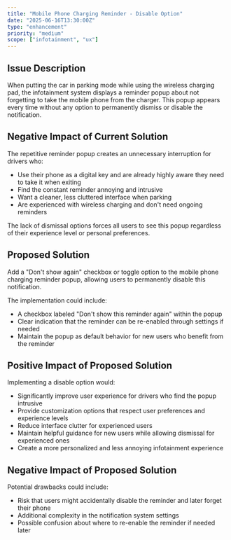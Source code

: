 ```yaml
---
title: "Mobile Phone Charging Reminder - Disable Option"
date: "2025-06-16T13:30:00Z"
type: "enhancement"
priority: "medium"
scope: ["infotainment", "ux"]
---
```


## Issue Description

When putting the car in parking mode while using the wireless charging pad, the infotainment system displays a reminder popup about not forgetting to take the mobile phone from the charger. This popup appears every time without any option to permanently dismiss or disable the notification.

## Negative Impact of Current Solution

The repetitive reminder popup creates an unnecessary interruption for drivers who:

- Use their phone as a digital key and are already highly aware they need to take it when exiting
- Find the constant reminder annoying and intrusive
- Want a cleaner, less cluttered interface when parking
- Are experienced with wireless charging and don't need ongoing reminders

The lack of dismissal options forces all users to see this popup regardless of their experience level or personal preferences.

## Proposed Solution

Add a "Don't show again" checkbox or toggle option to the mobile phone charging reminder popup, allowing users to permanently disable this notification.

The implementation could include:

- A checkbox labeled "Don't show this reminder again" within the popup
- Clear indication that the reminder can be re-enabled through settings if needed
- Maintain the popup as default behavior for new users who benefit from the reminder

## Positive Impact of Proposed Solution

Implementing a disable option would:

- Significantly improve user experience for drivers who find the popup intrusive
- Provide customization options that respect user preferences and experience levels
- Reduce interface clutter for experienced users
- Maintain helpful guidance for new users while allowing dismissal for experienced ones
- Create a more personalized and less annoying infotainment experience

## Negative Impact of Proposed Solution

Potential drawbacks could include:

- Risk that users might accidentally disable the reminder and later forget their phone
- Additional complexity in the notification system settings
- Possible confusion about where to re-enable the reminder if needed later
